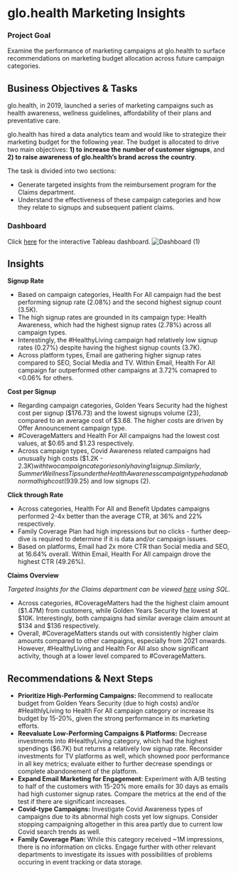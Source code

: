 # glo.health Marketing Insights

### Project Goal
Examine the performance of marketing campaigns at glo.health to surface recommendations on marketing budget allocation across future campaign categories.

## Business Objectives & Tasks
glo.health, in 2019, launched a series of marketing campaigns such as health awareness, wellness guidelines, affordability of their plans and preventative care.

glo.health has hired a data analytics team and would like to strategize their marketing budget for the following year. The budget is allocated to drive two main objectives: **1) to increase the number of customer signups**, and **2) to raise awareness of glo.health’s brand across the country**. 

The task is divided into two sections:
- Generate targeted insights from the reimbursement program for the Claims department.
- Understand the effectiveness of these campaign categories and how they relate to signups and subsequent patient claims.

### Dashboard
Click [here](https://public.tableau.com/views/glo_health/Dashboard?:language=en-US&:sid=&:redirect=auth&:display_count=n&:origin=viz_share_link) for the interactive Tableau dashboard.
![Dashboard (1)](https://github.com/user-attachments/assets/adb682a7-3e3c-4e82-823c-2dc1552afef6)

## Insights

**Signup Rate**
- Based on campaign categories, Health For All campaign had the best performing signup rate (2.08%) and the second highest signup count (3.5K).
- The high signup rates are grounded in its campaign type: Health Awareness, which had the highest signup rates (2.78%) across all campaign types.
- Interestingly, the #HealthyLiving campaign had relatively low signup rates (0.27%) despite having the highest signup counts (3.7K).
- Across platform types, Email are gathering higher signup rates compared to SEO, Social Media and TV. Within Email, Health For All campaign far outperformed other campaigns at 3.72% comapred to <0.06% for others.
  
**Cost per Signup**
- Regarding campaign categories, Golden Years Security had the highest cost per signup ($176.73) and the lowest signups volume (23), compared to an average cost of $3.68. The higher costs are driven by Offer Announcement campaign type.
- #CoverageMatters and Health For All campaigns had the lowest cost values, at $0.65 and $1.23 respectively. 
- Across campaign types, Covid Awareness related campaigns had unusually high costs ($1.2K - $2.3K) with two campaign categories only having 1 signup. Similarly, Summer Wellness Tips under the Health Awareness campaign type had an abnormal high cost ($939.25) and low signups (2).
  
**Click through Rate**
- Across categories, Health For All and Benefit Updates campaigns performed 2-4x better than the average CTR, at 36% and 22% respectively.
- Family Coverage Plan had high impressions but no clicks - further deep-dive is required to determine if it is data and/or campaign issues.
- Based on platforms, Email had 2x more CTR than Social media and SEO, at 16.64% overall. Within Email, Health For All campaign drove the highest CTR (49.26%).
  
**Claims Overview**

_Targeted Insights for the Claims department can be viewed [here](https://github.com/zachwong00/data-analytics-projects/tree/main/glo.health%20-%20Marketing%20Analysis/sql) using SQL._
- Across categories, #CoverageMatters had the the highest claim amount ($1.47M) from customers, while Golden Years Security the lowest at $10K. Interestingly, both campaigns had similar average claim amount at $134 and $136 respectively.
- Overall, #CoverageMatters stands out with consistently higher claim amounts compared to other campaigns, especially from 2021 onwards. However, #HealthyLiving and Health For All also show significant activity, though at a lower level compared to #CoverageMatters.

## Recommendations & Next Steps
- **Prioritize High-Performing Campaigns:** Recommend to reallocate budget from Golden Years Security (due to high costs) and/or #HealthlyLiving to Health For All campaign category or increase its budget by 15-20%, given the strong performance in its marketing efforts. 
- **Reevaluate Low-Performing Campaigns & Platforms:** Decrease investments into #HealthyLiving category, which had the highest spendings ($6.7K) but returns a relatively low signup rate. Reconsider investments for TV platforms as well, which showned poor performance in all key metrics; evaluate either to further decrease spendings or complete abandonement of the platform.
- **Expand Email Marketing for Engagement**: Experiment with A/B testing to half of the customers with 15-20% more emails for 30 days as emails had high customer signup rates. Compare the metrics at the end of the test if there are significant increases.
- **Covid-type Campaigns:** Investigate Covid Awareness types of campaigns due to its abnormal high costs yet low signups. Consider stopping campaigning altogether in this area partly due to current low Covid search trends as well.
- **Family Coverage Plan:** While this category received ~1M impressions, there is no information on clicks. Engage further with other relevant departments to investigate its issues with possibilities of problems occuring in event tracking or data storage.
